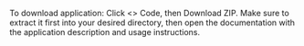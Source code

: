 To download application:
Click <> Code,
then  Download ZIP. 
Make sure to extract it first into your desired directory, then open the documentation with the application description and usage instructions.
